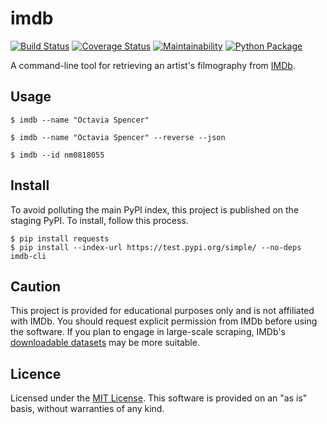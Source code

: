 # imdb

[![Build Status](https://travis-ci.org/bardiharborow/imdb.svg?branch=master)](https://travis-ci.org/bardiharborow/imdb) [![Coverage Status](https://coveralls.io/repos/github/bardiharborow/imdb/badge.svg?branch=master)](https://coveralls.io/github/bardiharborow/imdb?branch=master) [![Maintainability](https://api.codeclimate.com/v1/badges/5defb91a89c1bc741183/maintainability)](https://codeclimate.com/github/bardiharborow/imdb/maintainability) [![Python Package](https://img.shields.io/static/v1?label=test%20pypi&message=v0.1.1&color=blue)](https://test.pypi.org/project/imdb-cli/)

A command-line tool for retrieving an artist's filmography from [IMDb](https://www.imdb.com/).

## Usage

```shell
$ imdb --name "Octavia Spencer"
```

```shell
$ imdb --name "Octavia Spencer" --reverse --json
```

```shell
$ imdb --id nm0818055
```

## Install

To avoid polluting the main PyPI index, this project is published on the staging PyPI. To install, follow this process.

```shell
$ pip install requests
$ pip install --index-url https://test.pypi.org/simple/ --no-deps imdb-cli
```

## Caution

This project is provided for educational purposes only and is not affiliated with IMDb. You should request explicit permission from IMDb before using the software. If you plan to engage in large-scale scraping, IMDb's [downloadable datasets](https://www.imdb.com/interfaces/) may be more suitable.

## Licence

Licensed under the [MIT License](https://github.com/bardiharborow/imdb/blob/master/LICENSE). This software is provided on an "as is" basis, without warranties of any kind.
